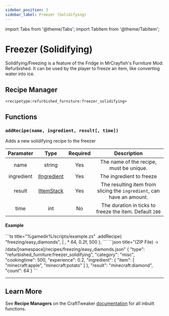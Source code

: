 ```yaml
---
sidebar_position: 3
sidebar_label: Freezer (Solidifying)
---
```


import Tabs from '@theme/Tabs';
import TabItem from '@theme/TabItem';

# Freezer (Solidifying)

Solidifying/Freezing is a feature of the Fridge in MrCrayfish's Furniture Mod: Refurbished. It can be used by the player to freeze an item, like converting water into ice.

## Recipe Manager
`<recipetype:refurbished_furniture:freezer_solidifying>`

## Functions

### `addRecipe(name, ingredient, result[, time])`

Adds a new solidifying recipe to the freezer

| Paramater  |                                          Type                                           | Required |                              Description                              |
| :--------: | :-------------------------------------------------------------------------------------: | :------: | :-------------------------------------------------------------------: |
|    name    |                                         string                                          |   Yes    |                The name of the recipe, must be unique.                |
| ingredient | [IIngredient](https://docs.blamejared.com/1.20.4/en/vanilla/api/ingredient/IIngredient) |   Yes    |                       The ingredient to freeze                        |
|   result   |     [IItemStack](https://docs.blamejared.com/1.20.4/en/vanilla/api/item/IItemStack)     |   Yes    | The resulting item from slicing the `ingredient`, can have an amount. |
|    time    |                                           int                                           |    No    |        The duration in ticks to freeze the item. Default `200`        |

#### Example
<Tabs>
  <TabItem value="zenscript" label="ZenScript" default>
    ```ts title="%gamedir%/scripts/example.zs"
    <recipetype:refurbished_furniture:freezer_solidifying>.addRecipe(
        "freezing/easy_diamonds",
        <item:minecraft:apple> | <item:minecraft:potato>, 
        <item:minecraft:diamond> * 64,
        0.2f,
        500
    );
    ```
  </TabItem>
  <TabItem value="json" label="Datapack Equivelant">
    ```json title="(ZIP File) 🡢 /data/[namespace]/recipes/freezing/easy_diamonds.json"
    {
        "type": "refurbished_furniture:freezer_solidifying",
        "category": "misc",
        "cookingtime": 500,
        "experience": 0.2,
        "ingredient": {
            "item": [
                "minecraft:apple",
                "minecraft:potato"
            ]
        },
        "result": "minecraft:diamond",
        "count": 64
    } 
    ```
  </TabItem>
</Tabs>

---

## Learn More

See **Recipe Managers** on the CraftTweaker [documentation](https://docs.blamejared.com/1.20.4/en/tutorial/Recipes/RecipeManagers) for all inbuilt functions.